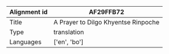 |Alignment id | AF29FFB72
| --- | --- 
|Title | A Prayer to Dilgo Khyentse Rinpoche 
|Type | translation
|Languages | ['en', 'bo']